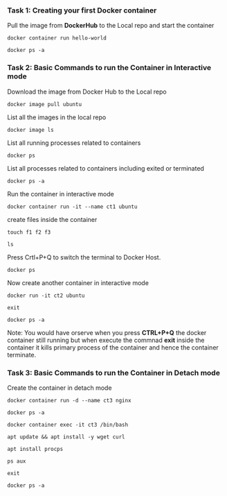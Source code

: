 ### Task 1: Creating your first Docker container
Pull the image from **DockerHub** to the Local repo and start the container
```
docker container run hello-world  
```
```
docker ps -a
```
### Task 2: Basic Commands to run the Container in Interactive mode
Download the image from Docker Hub to the Local repo
```
docker image pull ubuntu
```
List all the images in the local repo
```
docker image ls
```
List all running processes related to containers
```
docker ps 
```
List all processes related to containers including exited or terminated
```
docker ps -a
```
Run the container in interactive mode
```
docker container run -it --name ct1 ubuntu
```
create files inside the container
```
touch f1 f2 f3
```
```
ls
```
Press Crtl+P+Q to switch the terminal to Docker Host.
```
docker ps
```
Now create another container in interactive mode
```
docker run -it ct2 ubuntu
```
```
exit
```
```
docker ps -a
```
Note: You would have orserve when you press **CTRL+P+Q** the docker container still running but when execute the commnad **exit** inside the container it kills primary process of the container and hence the container terminate.

### Task 3: Basic Commands to run the Container in Detach mode 

Create the container in detach mode
```
docker container run -d --name ct3 nginx
```
```
docker ps -a
```
```
docker container exec -it ct3 /bin/bash
```
```
apt update && apt install -y wget curl
```
```
apt install procps
```
```
ps aux
```
```
exit
```
```
docker ps -a
```

